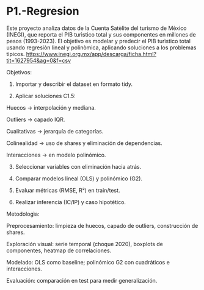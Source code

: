 # P1.-Regresion

Este proyecto analiza datos de la Cuenta Satèlite del turismo de Mèxico (INEGI), que reporta el PIB turìstico total y sus componentes en millones de pesos (1993-2023).
El objetivo es modelar y predecir el PIB turìstico total usando regresiòn lineal y polinòmica, aplicando soluciones a los problemas tìpicos. https://www.inegi.org.mx/app/descarga/ficha.html?tit=1627954&ag=0&f=csv 

Objetivos: 

1. Importar y describir el dataset en formato tidy.

2. Aplicar soluciones C1.5:

Huecos → interpolación y mediana.

Outliers → capado IQR.

Cualitativas → jerarquía de categorías.

Colinealidad → uso de shares y eliminación de dependencias.

Interacciones → en modelo polinómico.

3. Seleccionar variables con eliminación hacia atrás.

4. Comparar modelos lineal (OLS) y polinómico (G2).

5. Evaluar métricas (RMSE, R²) en train/test.

6. Realizar inferencia (IC/IP) y caso hipotético.


Metodologìa:

Preprocesamiento: limpieza de huecos, capado de outliers, construcción de shares.

Exploración visual: serie temporal (choque 2020), boxplots de componentes, heatmap de correlaciones.

Modelado: OLS como baseline; polinómico G2 con cuadráticos e interacciones.

Evaluación: comparación en test para medir generalización.

